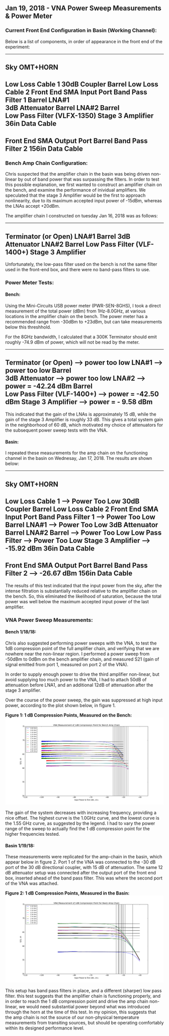 ## Jan 19, 2018 - VNA Power Sweep  Measurements & Power Meter
### Current Front End Configuration in Basin (Working Channel):

Below is a list of components, in order of appearance in the front end of the
experiment:

-------------------------
Sky
OMT+HORN
-------------------------
Low Loss Cable 1 
30dB Coupler
Barrel
Low Loss Cable 2
Front End SMA Input Port
Band Pass Filter 1 
Barrel
LNA#1 	
3dB Attenuator
Barrel
LNA#2
Barrel		
Low Pass Filter	(VLFX-1350)
Stage 3 Amplifier
36in Data Cable
-------------------------
Front End SMA Output Port
Barrel
Band Pass Filter 2
156in Data Cable
-------------------------

### Bench Amp Chain Configuration:

Chris suspected that the amplifier chain in the basin was being driven
non-linear by out of band power that was surpassing the filters. In order to
test this possible explanation, we first wanted to construct an amplifier chain
on the bench, and examine the performance of inividual amplifiers. We speculated
that the stage 3 Amplifier would be the first to approach nonlinearity, due
to its maximum accepted input power of -15dBm, whereas the LNAs accept +20dBm.

The amplifier chain I constructed on tuesday Jan 16, 2018 was as follows:

-------------------------
Terminator (or Open)
LNA#1
Barrel
3dB Attenuator
LNA#2
Barrel
Low Pass Filter (VLF-1400+)
Stage 3 Amplifier
-------------------------

Unfortunately, the low-pass filter used on the bench is not the same filter used
in the front-end box, and there were no band-pass filters to use. 

### Power Meter Tests:

#### Bench:

Using the Mini-Circuits USB  power meter (PWR-SEN-8GHS), I took a direct
measurement of the total power (dBm) from 1Hz-8.0GHz, at various locations in
the amplifier chain on the bench. The power meter has a recommended range from
-30dBm to +23dBm, but can take measurements below this threshhold.

For the 8GHz bandwidth, I calculated that a 300K Terminator should emit roughly
-74.9 dBm of power, which will not be read by the meter. 

-------------------------
Terminator (or Open)		--> power too low
LNA#1	       			--> power too low
Barrel			
3dB Attenuator			--> power too low
LNA#2				--> power = -42.24 dBm
Barrel				
Low Pass Filter (VLF-1400+)	--> power = -42.50 dBm
Stage 3 Amplifier		--> power = - 9.58 dBm
-------------------------

This indicated that the gain of the LNAs is approximately 15 dB, while the gain
of the stage 3 Amplifier is roughly 33 dB. This gives a total system gain in the
neighborhood of 60 dB, which motivated my choice of attenuators for the
subsequent power sweep tests with the VNA.

#### Basin:

I repeated these measurements for the amp chain on the functioning channel in
the basin on Wednesay, Jan 17, 2018. The results are shown below:

-------------------------
Sky
OMT+HORN
-------------------------
Low Loss Cable 1 	--> Power Too Low
30dB Coupler
Barrel
Low Loss Cable 2
Front End SMA Input Port
Band Pass Filter 1 	--> Power Too Low
Barrel
LNA#1 			--> Power Too Low
3dB Attenuator
Barrel
LNA#2
Barrel			--> Power Too Low
Low Pass Filter		--> Power Too Low
Stage 3 Amplifier	--> -15.92 dBm
36in Data Cable
-------------------------
Front End SMA Output Port
Barrel
Band Pass Filter 2	--> -26.67 dBm
156in Data Cable
-------------------------

The results of this test indicated that the input power from the sky, after the
intense filtration is substantially reduced relative to the amplifier chain on
the bench. So, this eliminated the likelihood of saturation, because the total
power was well below the maximum accepted input power of the last amplifier.

### VNA Power Sweep Measurements:

#### Bench 1/18/18:
Chris also suggested performing power sweeps with the VNA, to test the 1dB
compression point of the full amplifier chain, and verifying that we are nowhere
near the non-linear region. I performed a power sweep from -50dBm to 0dBm on the
bench amplifier chain, and measured S21 (gain of signal emitted from port 1,
measured on port 2 of the VNA).

In order to supply enough power to drive the third amplifier non-linear, but
avoid supplying too much power to the VNA, I had to attach 50dB of attenuation
before LNA1, and an additional 12dB of attenuation after the stage 3 amplifier.

Over the course of the power sweep, the gain was suppressed at high input power,
according to the plot shown below, in figure 1.

**Figure 1: 1 dB Compression Points, Measured on the Bench:**
![bench](1dBCompPoints.png)

The gain of the system decreases with increasing frequency, providing a nice
offset. The highest curve is the 1.0GHz curve, and the lowest curve is the 1.55
GHz curve, as suggested by the legend. I had to vary the power range of the
sweep to actually find the 1 dB compression point for the higher frequencies
tested.

#### Basin 1/19/18:

These measurements were replicated for the amp-chain in the basin, which appear
below in figure 2. Port 1 of the VNA was connected to the -30 dB port of the 30
dB directional coupler, with 15 dB of attenuation. The same 12 dB attenuator
setup was connected after the output port of the front end box, inserted ahead
of the band pass filter. This was where the second port of the VNA was
attached. 

**Figure 2: 1 dB Compression Points, Measured in the Basin:**
![basin](1dBCompPointsBasin.png)

This setup has band pass filters in place, and a different (sharper) low pass
filter. this test suggests that the amplifier chain is functioning properly, and
in order to reach the 1 dB compression point and drive the amp chain non-linear,
we would need substantial power beyond what was introduced through the horn at
the time of this test. In my opinion, this suggests that the amp chain is not
the source of our non-physical temperature measurements from transiting sources,
but should be operating comfortably within its designed performance level.
